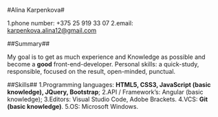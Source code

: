 #Alina Karpenkova#

1.phone number: +375 25 919 33 07
2.email: karpenkova.alina12@gmail.com

##Summary##

My goal is to get as much experience and Knowledge as possible and become a **good** front-end-developer.
Personal skills: a quick-study, responsible, focused on the result, open-minded, punctual.

##Skills##
1.Programming languages: **HTML5, CSS3, JavaScript (basic knowledge), JQuery, Bootstrap**;
2.API / Framework’s: Angular (basic knowledge);
3.Editors: Visual Studio Code, Adobe Brackets.
4.VCS: **Git (basic knowledge)**.
5.OS: Microsoft Windows.
